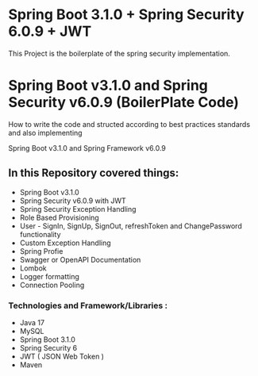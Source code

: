 # Spring Boot 3.1.0 + Spring Security 6.0.9 + JWT
This Project is the boilerplate of the spring security implementation.


# Spring Boot v3.1.0 and Spring Security v6.0.9 (BoilerPlate Code)
How to write the code and structed according to best practices standards and also implementing



Spring Boot v3.1.0 and Spring Framework v6.0.9
## In this Repository covered things:

* Spring Boot v3.1.0
* Spring Security v6.0.9 with JWT
* Spring Security Exception Handling
* Role Based Provisioning
* User - SignIn, SignUp, SignOut, refreshToken and ChangePassword functionality
* Custom Exception Handling
* Spring Profie
* Swagger or OpenAPI Documentation
* Lombok
* Logger formatting
* Connection Pooling


### Technologies and Framework/Libraries :
* Java 17
* MySQL 
* Spring Boot 3.1.0
* Spring Security 6
* JWT ( JSON Web Token )
* Maven
